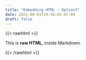 ```yaml
---
title: "Embedding HTML : Option3"
date: 2021-08-01T19:56:02-07:00
draft: false
---
```


{{< rawhtml >}}
  <p class="speshal-fancy-custom">
    This is <strong>raw HTML</strong>, inside Markdown.
  </p>
{{< /rawhtml >}}

